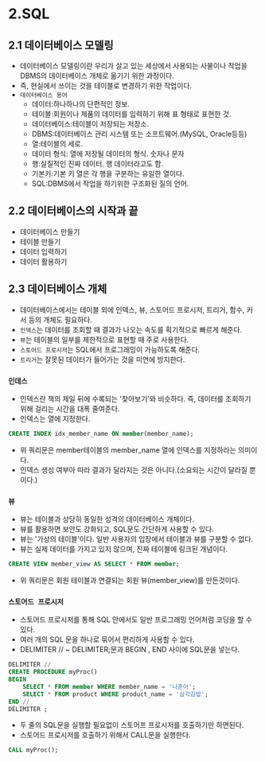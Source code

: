 # 2.SQL

## 2.1 데이터베이스 모델링
- 데이터베이스 모델링이란 우리가 살고 있는 세상에서 사용되는 사물이나 작업을 DBMS의 데이터베이스 개체로 옮기기 위한 과정이다.
- 즉, 현실에서 쓰이는 것을 테이블로 변경하기 위한 작업이다.
- `데이터베이스 용어`
  - 데이터:하나하나의 단편적인 정보.
  - 테이블:회원이나 제품의 데이터를 입력하기 위해 표 형태로 표현한 것.
  - 데이터베이스:테이블이 저장되는 저장소.
  - DBMS:데이터베이스 관리 시스템 또는 소프트웨어.(MySQL, Oracle등등)
  - 열:테이블의 세로. 
  - 데이터 형식: 열에 저장될 데이터의 형식. 숫자나 문자
  - 행:실질적인 진짜 데이터. 행 데이터라고도 함.
  - 기본키:기본 키 열은 각 행을 구분하는 유일한 열이다.
  - SQL:DBMS에서 작업을 하기위한 구조화된 질의 언어.

## 2.2 데이터베이스의 시작과 끝
- 데이터베이스 만들기
- 테이블 만들기
- 데이터 입력하기
- 데이터 활용하기

## 2.3 데이터베이스 개체
- 데이터베이스에서는 테이블 외에 인덱스, 뷰, 스토어드 프로시저, 트리거, 함수, 커서 등의 개체도 필요하다.
- `인덱스`는 데이터를 조회할 때 결과가 나오는 속도를 획기적으로 빠르게 해준다.
- `뷰`는 테이블의 일부를 제한적으로 표현할 때 주로 사용한다.
- `스토어드 프로시저`는 SQL에서 프로그래밍이 가능하도록 해준다. 
- `트리거`는 잘못된 데이터가 들어가는 것을 미연에 방지한다.

### `인데스`
- 인덱스란 책의 제일 뒤에 수록되는 '찾아보기'와 비슷하다. 즉, 데이터를 조회하기 위해 걸리는 시간을 대폭 줄여준다.
- 인덱스는 열에 지정한다.
```sql
CREATE INDEX idx_member_name ON member(member_name);
```
- 위 쿼리문은 member테이블의 member_name 열에 인덱스를 지정하라는 의미이다.
- 인덱스 생성 여부아 따라 결과가 달라지는 것은 아니다.(소요되는 시간이 달라질 뿐이다.)
### `뷰`
- 뷰는 테이블과 상당히 동일한 성격의 데이터베이스 개체이다.
- 뷰를 활용하면 보안도 강화되고, SQL문도 간단하게 사용할 수 있다.
- 뷰는 '가상의 테이블'이다. 일반 사용자의 입장에서 테이블과 뷰를 구분할 수 없다.
- 뷰는 실제 데이터를 가지고 있지 않으며, 진짜 테이블에 링크된 개념이다.
```sql
CREATE VIEW member_view AS SELECT * FROM member;
```
- 위 쿼리문은 회원 테이블과 연결되는 회원 뷰(member_view)를 만든것이다.

### `스토어드 프로시저`
- 스토어드 프로시저를 통해 SQL 안에서도 일반 프로그래밍 언어처럼 코딩을 할 수 있다.
- 여러 개의 SQL 문을 하나로 묶어서 편리하게 사용할 수 있다.
- DELIMITER // ~ DELIMITER;문과 BEGIN , END 사이에 SQL문을 넣는다.
```sql
DELIMITER //
CREATE PROCEDURE myProc()
BEGIN
    SELECT * FROM member WHERE member_name = '나훈아';
    SELECT * FROM product WHERE product_name = '삼각김밥';
END //
DELIMITER ;
```
- 두 줄의 SQL문을 실행할 필요없이 스토어프 프로시저를 호출하기만 하면된다.
- 스토어드 프로시저를 호출하기 위해서 CALL문을 실행한다.
```sql
CALL myProc();
```
